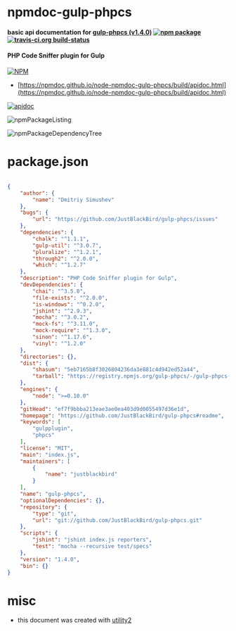 # npmdoc-gulp-phpcs

#### basic api documentation for  [gulp-phpcs (v1.4.0)](https://github.com/JustBlackBird/gulp-phpcs#readme)  [![npm package](https://img.shields.io/npm/v/npmdoc-gulp-phpcs.svg?style=flat-square)](https://www.npmjs.org/package/npmdoc-gulp-phpcs) [![travis-ci.org build-status](https://api.travis-ci.org/npmdoc/node-npmdoc-gulp-phpcs.svg)](https://travis-ci.org/npmdoc/node-npmdoc-gulp-phpcs)

#### PHP Code Sniffer plugin for Gulp

[![NPM](https://nodei.co/npm/gulp-phpcs.png?downloads=true&downloadRank=true&stars=true)](https://www.npmjs.com/package/gulp-phpcs)

- [https://npmdoc.github.io/node-npmdoc-gulp-phpcs/build/apidoc.html](https://npmdoc.github.io/node-npmdoc-gulp-phpcs/build/apidoc.html)

[![apidoc](https://npmdoc.github.io/node-npmdoc-gulp-phpcs/build/screenCapture.buildCi.browser.%252Ftmp%252Fbuild%252Fapidoc.html.png)](https://npmdoc.github.io/node-npmdoc-gulp-phpcs/build/apidoc.html)

![npmPackageListing](https://npmdoc.github.io/node-npmdoc-gulp-phpcs/build/screenCapture.npmPackageListing.svg)

![npmPackageDependencyTree](https://npmdoc.github.io/node-npmdoc-gulp-phpcs/build/screenCapture.npmPackageDependencyTree.svg)



# package.json

```json

{
    "author": {
        "name": "Dmitriy Simushev"
    },
    "bugs": {
        "url": "https://github.com/JustBlackBird/gulp-phpcs/issues"
    },
    "dependencies": {
        "chalk": "^1.1.1",
        "gulp-util": "^3.0.7",
        "pluralize": "^1.2.1",
        "through2": "^2.0.0",
        "which": "^1.2.7"
    },
    "description": "PHP Code Sniffer plugin for Gulp",
    "devDependencies": {
        "chai": "^3.5.0",
        "file-exists": "^2.0.0",
        "is-windows": "^0.2.0",
        "jshint": "^2.9.3",
        "mocha": "^3.0.2",
        "mock-fs": "^3.11.0",
        "mock-require": "^1.3.0",
        "sinon": "^1.17.6",
        "vinyl": "^1.2.0"
    },
    "directories": {},
    "dist": {
        "shasum": "5eb7165b8f3026804236da3e881c4d942ed52a44",
        "tarball": "https://registry.npmjs.org/gulp-phpcs/-/gulp-phpcs-1.4.0.tgz"
    },
    "engines": {
        "node": ">=0.10.0"
    },
    "gitHead": "ef7f9bbba213eae3ae0ea403d9d0055497d36e1d",
    "homepage": "https://github.com/JustBlackBird/gulp-phpcs#readme",
    "keywords": [
        "gulpplugin",
        "phpcs"
    ],
    "license": "MIT",
    "main": "index.js",
    "maintainers": [
        {
            "name": "justblackbird"
        }
    ],
    "name": "gulp-phpcs",
    "optionalDependencies": {},
    "repository": {
        "type": "git",
        "url": "git://github.com/JustBlackBird/gulp-phpcs.git"
    },
    "scripts": {
        "jshint": "jshint index.js reporters",
        "test": "mocha --recursive test/specs"
    },
    "version": "1.4.0",
    "bin": {}
}
```



# misc
- this document was created with [utility2](https://github.com/kaizhu256/node-utility2)
